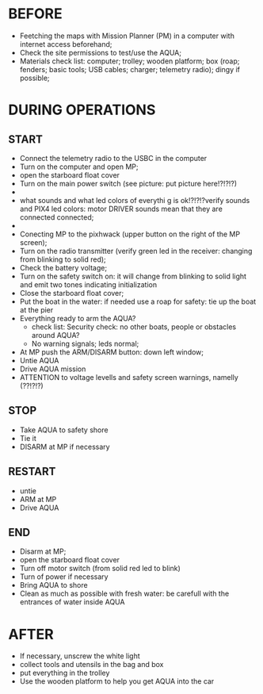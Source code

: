 # BEFORE

- Feetching the maps with Mission Planner (PM) in a computer with internet access beforehand;
- Check the site permissions to test/use the AQUA;
- Materials check list: computer; trolley; wooden platform; box (roap; fenders; basic tools; USB cables; charger; telemetry radio); dingy if possible;

# DURING OPERATIONS

## START
- Connect the telemetry radio to the USBC in the computer
- Turn on the computer and open MP;
- open the starboard float cover
- Turn on the main power switch (see picture: put picture here!?!?!?)
- 
- what sounds and what led colors of everythi g is ok!?!?!?verify sounds and PIX4 led colors: motor DRIVER sounds mean that they are connected connected;
-
- Conecting MP to the pixhwack (upper button on the right of the MP screen);
- Turn on the radio transmitter (verify green led in the receiver: changing from blinking to solid red);
- Check the battery voltage;
- Turn on the safety switch on: it will change from blinking to solid light and emit two tones indicating initialization
- Close the starboard float cover;
- Put the boat in the water: if needed use a roap for safety: tie up the boat at the pier
- Everything ready to arm the AQUA?
  - check list:  Security check: no other boats, people or obstacles around AQUA?
  - No warning signals; leds normal; 
- At MP push the ARM/DISARM button: down left window;
- Untie AQUA
- Drive AQUA mission
- ATTENTION to voltage levells and safety screen warnings, namelly (??!?!?)

## STOP

- Take AQUA to safety shore
- Tie it
- DISARM at MP if necessary

## RESTART

- untie
- ARM at MP
- Drive AQUA

## END

- Disarm at MP;
- open the starboard float cover
- Turn off motor switch (from solid red led to blink)
- Turn of power if necessary
- Bring AQUA to shore
- Clean as much as possible with fresh water: be carefull with the entrances of water inside AQUA

# AFTER

- If necessary, unscrew the white light
- collect tools and utensils in the bag and box
- put everything in the trolley
- Use the wooden platform to help you get AQUA into the car
